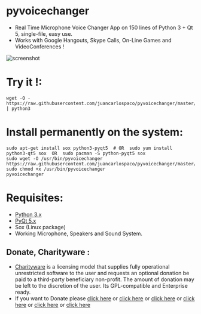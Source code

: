 pyvoicechanger
==============

- Real Time Microphone Voice Changer App on 150 lines of Python 3 + Qt 5, single-file, easy use.
- Works with Google Hangouts, Skype Calls, On-Line Games and VideoConferences !


![screenshot](https://raw.githubusercontent.com/juancarlospaco/pyvoicechanger/master/temp.jpg)


# Try it !:

```
wget -O - https://raw.githubusercontent.com/juancarlospaco/pyvoicechanger/master/pyvoicechanger.py | python3
```

# Install permanently on the system:

```
sudo apt-get install sox python3-pyqt5  # OR  sudo yum install python3-qt5 sox  OR  sudo pacman -S python-pyqt5 sox
sudo wget -O /usr/bin/pyvoicechanger https://raw.githubusercontent.com/juancarlospaco/pyvoicechanger/master/pyvoicechanger.py
sudo chmod +x /usr/bin/pyvoicechanger
pyvoicechanger
```

# Requisites:

- [Python 3.x](https://www.python.org "Python Homepage")
- [PyQt 5.x](http://www.riverbankcomputing.co.uk/software/pyqt/download5 "PyQt5 Homepage")
- Sox (Linux package)
- Working Microphone, Speakers and Sound System.


Donate, Charityware :
---------------------

- [Charityware](https://en.wikipedia.org/wiki/Donationware) is a licensing model that supplies fully operational unrestricted software to the user and requests an optional donation be paid to a third-party beneficiary non-profit. The amount of donation may be left to the discretion of the user. Its GPL-compatible and Enterprise ready.
- If you want to Donate please [click here](http://www.icrc.org/eng/donations/index.jsp) or [click here](http://www.atheistalliance.org/support-aai/donate) or [click here](http://www.msf.org/donate) or [click here](http://richarddawkins.net/) or [click here](http://www.supportunicef.org/) or [click here](http://www.amnesty.org/en/donate)
